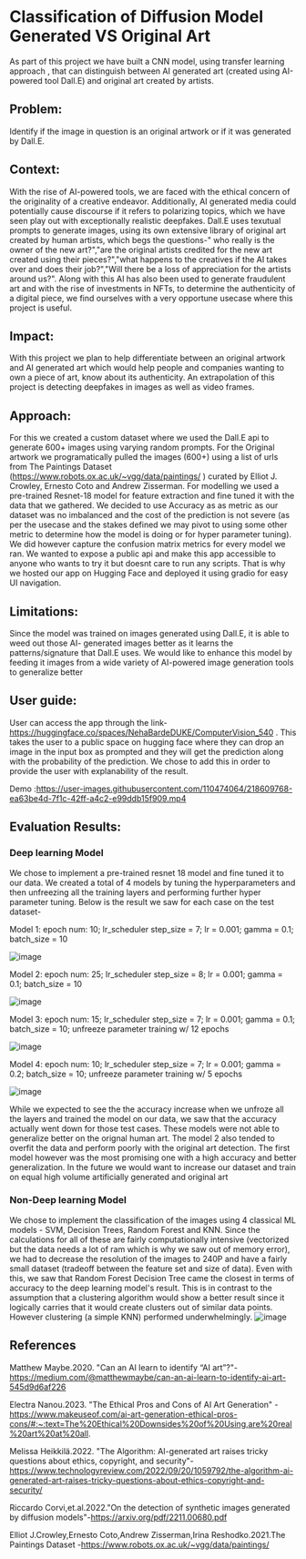 
# Classification of Diffusion Model Generated VS Original Art

As part of this project we have built a CNN model, using transfer learning approach , that can distinguish between AI generated art (created using AI-powered tool Dall.E) and original art created by artists. 

## Problem:

Identify if the image in question is an original artwork or if it was generated by Dall.E. 

## Context: 

With the rise of AI-powered tools, we are faced with the ethical concern of the originality of a creative endeavor. Additionally, AI generated media could potentially cause discourse if it refers to polarizing topics, which we have seen play out with exceptionally realistic deepfakes. Dall.E uses texutual prompts to generate images, using its own extensive library of original art created by human artists, which begs the questions-" who really is the owner of the new art?","are the original artists credited for the new art created using their pieces?","what happens to the creatives if the AI takes over and does their job?","Will there be a loss of appreciation for the artists around us?". Along with this AI has also been used to generate fraudulent art and with the rise of investments in NFTs, to determine the authenticity of a digital piece, we find ourselves with a very opportune usecase where this project is useful.

## Impact:

With this project we plan to help differentiate between an original artwork and AI generated art which would help people and companies wanting to own a piece of art, know about its authenticity. An extrapolation of this project is detecting deepfakes in images as well as video frames.

## Approach:

For this we created a custom dataset where we used the Dall.E api to generate 600+ images using varying random prompts. For the Original artwork we programatically pulled the images (600+) using a list of urls from The Paintings Dataset (https://www.robots.ox.ac.uk/~vgg/data/paintings/ ) curated by Elliot J. Crowley, Ernesto Coto and Andrew Zisserman.
For modelling we used a pre-trained Resnet-18 model for feature extraction and fine tuned it with the data that we gathered.
We decided to use Accuracy as as metric as our dataset was no imbalanced and the cost of the prediction is not severe (as per the usecase and the stakes defined we may pivot to using some other metric to determine how the model is doing or for hyper parameter tuning). We did however capture the confusion matrix metrics for every model we ran.
We wanted to expose a public api and make this app accessible to anyone who wants to try it but doesnt care to run any scripts. That is why we hosted our app on Hugging Face and deployed it using gradio for easy UI navigation. 

## Limitations:

Since the model was trained on images generated using Dall.E, it is able to weed out those AI- generated images better as it learns the patterns/signature that Dall.E uses. We would like to enhance this model by feeding it images from a wide variety of AI-powered image generation tools to generalize better

## User guide:

User can access the app through the link-https://huggingface.co/spaces/NehaBardeDUKE/ComputerVision_540 . This takes the user to a public space on hugging face where they can drop an image in the input box as prompted and they will get the prediction along with the probability of the prediction. We chose to add this in order to provide the user with explanability of the result.

Demo :https://user-images.githubusercontent.com/110474064/218609768-ea63be4d-7f1c-42ff-a4c2-e99ddb15f909.mp4

## Evaluation Results:

### Deep learning Model
We chose to implement a pre-trained resnet 18 model and fine tuned it to our data. We created a total of 4 models by tuning the hyperparameters and then unfreezing all the training layers and performing further hyper parameter tuning. Below is the result we saw for each case on the test dataset-

Model 1: epoch num: 10; lr_scheduler step_size = 7; lr = 0.001; gamma = 0.1; batch_size = 10

![image](https://user-images.githubusercontent.com/110474064/218646451-2a924de7-cea3-41e2-b43c-0bd400404fca.png)

Model 2: epoch num: 25; lr_scheduler step_size = 8; lr = 0.001; gamma = 0.1; batch_size = 10

![image](https://user-images.githubusercontent.com/110474064/218646668-3d5df486-d16b-4a0d-b006-f19ae83014c4.png)

Model 3: epoch num: 15; lr_scheduler step_size = 7; lr = 0.001; gamma = 0.1; batch_size = 10; unfreeze parameter training w/ 12 epochs

![image](https://user-images.githubusercontent.com/110474064/218646904-d37decdb-8cf9-4de8-9403-806a487de1ba.png)

Model 4: epoch num: 10; lr_scheduler step_size = 7; lr = 0.001; gamma = 0.2; batch_size = 10; unfreeze parameter training w/ 5 epochs

![image](https://user-images.githubusercontent.com/110474064/218647355-5075d3cb-a506-475b-b12f-5a176951880b.png)

While we expected to see the the accuracy increase when we unfroze all the layers and trained the model on our data, we saw that the accuracy actually went down for those test cases. These models were not able to generalize better on the orignal human art. The model 2 also tended to overfit the data and perform poorly with the original art detection. The first model however was the most promising one with a high accuracy and better generalization. In the future we would want to increase our dataset and train on equal high volume artificially generated and original art


### Non-Deep learning Model

We chose to implement the classification of the images using 4 classical ML models - SVM, Decision Trees, Random Forest and KNN. Since the calculations for all of these are fairly computationally intensive (vectorized but the data needs a lot of ram which is why we saw out of memory error), we had to decrease the resolution of the images to 240P and have a fairly small dataset (tradeoff between the feature set and size of data). Even with this, we saw that Random Forest Decision Tree came the closest in terms of accuracy to the deep learning model's result. This is in contrast to the assumption that a clustering algorithm would show a better result since it logically carries that it would create clusters out of similar data points. However clustering (a simple KNN) performed underwhelmingly. 
![image](https://user-images.githubusercontent.com/110474064/218643467-7bd3211b-e0a2-44f8-a0ff-1d290212c422.png)


## References
Matthew Maybe.2020. "Can an AI learn to identify “AI art”?"-https://medium.com/@matthewmaybe/can-an-ai-learn-to-identify-ai-art-545d9d6af226 

Electra Nanou.2023. "The Ethical Pros and Cons of AI Art Generation" -https://www.makeuseof.com/ai-art-generation-ethical-pros-cons/#:~:text=The%20Ethical%20Downsides%20of%20Using,are%20real%20art%20at%20all.

Melissa Heikkilä.2022. "The Algorithm: AI-generated art raises tricky questions about ethics, copyright, and security"- https://www.technologyreview.com/2022/09/20/1059792/the-algorithm-ai-generated-art-raises-tricky-questions-about-ethics-copyright-and-security/

Riccardo Corvi,et.al.2022."On the detection of synthetic images generated by diffusion models"-https://arxiv.org/pdf/2211.00680.pdf

Elliot J.Crowley,Ernesto Coto,Andrew Zisserman,Irina Reshodko.2021.The Paintings Dataset -https://www.robots.ox.ac.uk/~vgg/data/paintings/









